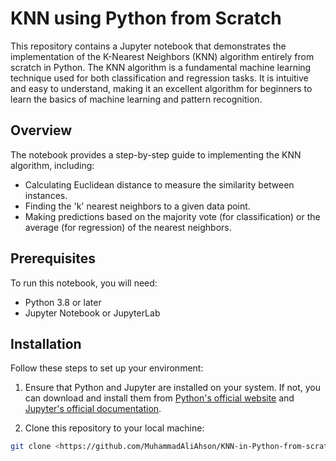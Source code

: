 # KNN using Python from Scratch

This repository contains a Jupyter notebook that demonstrates the implementation of the K-Nearest Neighbors (KNN) algorithm entirely from scratch in Python. The KNN algorithm is a fundamental machine learning technique used for both classification and regression tasks. It is intuitive and easy to understand, making it an excellent algorithm for beginners to learn the basics of machine learning and pattern recognition.

## Overview

The notebook provides a step-by-step guide to implementing the KNN algorithm, including:
- Calculating Euclidean distance to measure the similarity between instances.
- Finding the 'k' nearest neighbors to a given data point.
- Making predictions based on the majority vote (for classification) or the average (for regression) of the nearest neighbors.

## Prerequisites

To run this notebook, you will need:
- Python 3.8 or later
- Jupyter Notebook or JupyterLab

## Installation

Follow these steps to set up your environment:

1. Ensure that Python and Jupyter are installed on your system. If not, you can download and install them from [Python's official website](https://www.python.org/) and [Jupyter's official documentation](https://jupyter.org/install).

2. Clone this repository to your local machine:

```bash
git clone <https://github.com/MuhammadAliAhson/KNN-in-Python-from-scratch>
